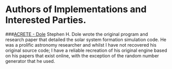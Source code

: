 # Authors of Implementations and Interested Parties.

###[ACRETE - Dole](https://scholar.google.com/scholar?cluster=2649232823724285381&hl=en&as_sdt=0,5)
Stephen H. Dole wrote the original program and research paper that detailed the solar system formation simulation code. He was a prolific astronomy 
researcher and whilst I have not recovered his original source code; I have a reliable recreation of his original engine based on his papers that exist online, 
with the exception of the random number generator that he used.
